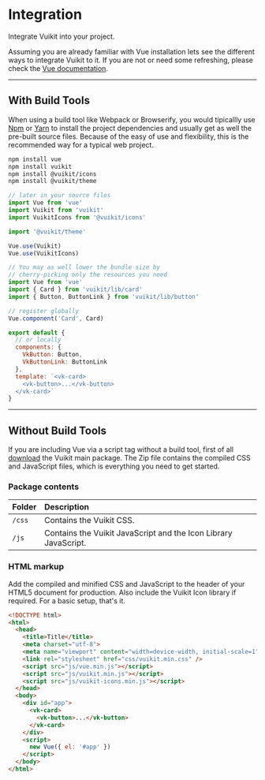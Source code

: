 # Integration

<p class="uk-text-lead">Integrate Vuikit into your project.</p>

Assuming you are already familiar with Vue installation lets see the different ways to integrate Vuikit to it. If you are not or need some refreshing, please check the [Vue documentation](https://vuejs.org/v2/guide/installation.html).

***

## With Build Tools

When using a build tool like Webpack or Browserify, you would tipicallly use [Npm](https://www.npmjs.com) or [Yarn](https://yarnpkg.com) to install the project dependencies and usually get as well the pre-built source files. Because of the easy of use and flexibility, this is the recommended way for a typical web project.

```bash
npm install vue
npm install vuikit
npm install @vuikit/icons
npm install @vuikit/theme
```

```js
// later in your source files
import Vue from 'vue'
import Vuikit from 'vuikit'
import VuikitIcons from '@vuikit/icons'

import '@vuikit/theme'

Vue.use(Vuikit)
Vue.use(VuikitIcons)
```

```js
// You may as well lower the bundle size by
// cherry-picking only the resources you need
import Vue from 'vue'
import { Card } from 'vuikit/lib/card'
import { Button, ButtonLink } from 'vuikit/lib/button'

// register globally
Vue.component('Card', Card)

export default {
  // or locally
  components: {
    VkButton: Button,
    VkButtonLink: ButtonLink
  },
  template: `<vk-card>
    <vk-button>...</vk-button>
  </vk-card>`
}
```

***

## Without Build Tools

If you are including Vue via a script tag without a build tool, first of all [download](/download) the Vuikit main package. The Zip file contains the compiled CSS and JavaScript files, which is everything you need to get started. 

### Package contents

| Folder | Description |
|:-------|:------------|
| `/css` | Contains the Vuikit CSS. |
| `/js`  | Contains the Vuikit JavaScript and the Icon Library JavaScript. |

### HTML markup

Add the compiled and minified CSS and JavaScript to the header of your HTML5 document for production. Also include the Vuikit Icon library if required. For a basic setup, that's it.

```html
<!DOCTYPE html>
<html>
  <head>
    <title>Title</title>
    <meta charset="utf-8">
    <meta name="viewport" content="width=device-width, initial-scale=1">
    <link rel="stylesheet" href="css/vuikit.min.css" />
    <script src="js/vue.min.js"></script>
    <script src="js/vuikit.min.js"></script>
    <script src="js/vuikit-icons.min.js"></script>
  </head>
  <body>
    <div id="app">
      <vk-card>
        <vk-button>...</vk-button>
      </vk-card>
    </div>
    <script>
      new Vue({ el: '#app' })
    </script>
  </body>
</html>
```
